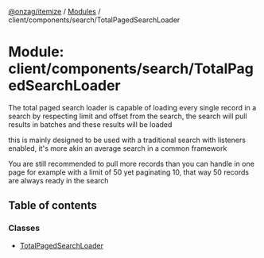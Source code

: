 [@onzag/itemize](../README.md) / [Modules](../modules.md) / client/components/search/TotalPagedSearchLoader

# Module: client/components/search/TotalPagedSearchLoader

The total paged search loader is capable of loading every single
record in a search by respecting limit and offset from the search, the search
will pull results in batches and these results will be loaded

this is mainly designed to be used with a traditional search with listeners
enabled, it's more akin an average search in a common framework

You are still recommended to pull more records than you can handle in one page
for example with a limit of 50 yet paginating 10, that way 50 records are always ready
in the search

## Table of contents

### Classes

- [TotalPagedSearchLoader](../classes/client_components_search_TotalPagedSearchLoader.TotalPagedSearchLoader.md)
